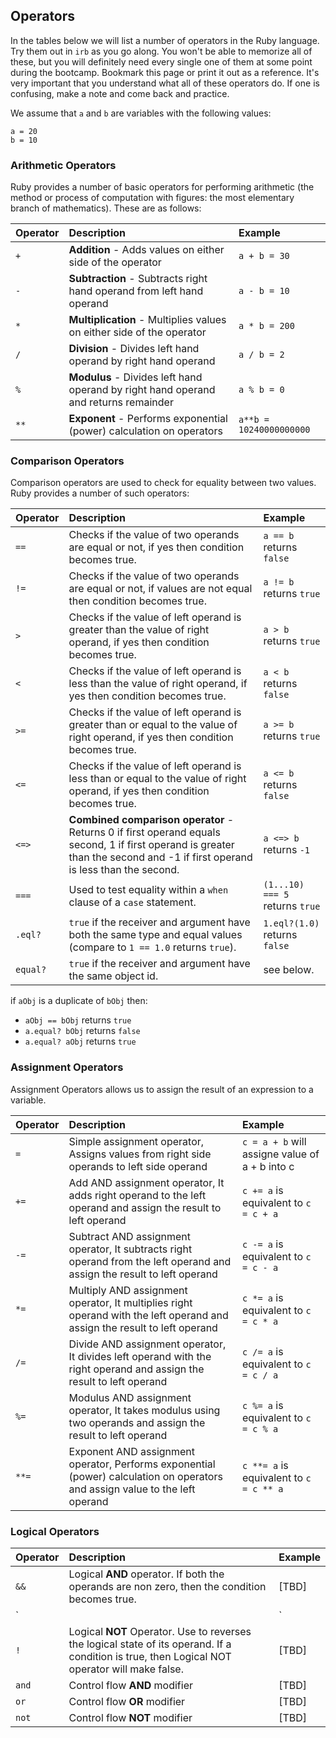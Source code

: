 ## Operators

In the tables below we will list a number of operators in the Ruby language. Try them out in `irb` as you go along. You won't be able to memorize all of these, but you will definitely need every single one of them at some point during the bootcamp. Bookmark this page or print it out as a reference. It's very important that you understand what all of these operators do. If one is confusing, make a note and come back and practice.

We assume that `a` and  `b` are variables with the following values:

```
a = 20
b = 10
```

### Arithmetic Operators

Ruby provides a number of basic operators for performing arithmetic \(the method or process of computation with figures: the most elementary branch of mathematics\). These are as follows:

| Operator | Description | Example |
| :--- | :--- | :--- |
| `+` | **Addition** - Adds values on either side of the operator | `a + b = 30` |
| `-` | **Subtraction** - Subtracts right hand operand from left hand operand | `a - b = 10` |
| `*` | **Multiplication** - Multiplies values on either side of the operator | `a * b = 200` |
| `/` | **Division** - Divides left hand operand by right hand operand | `a / b = 2` |
| `%` | **Modulus** - Divides left hand operand by right hand operand and returns remainder | `a % b = 0` |
| `**` | **Exponent** - Performs exponential \(power\) calculation on operators | `a**b = 10240000000000` |

### Comparison Operators

Comparison operators are used to check for equality between two values. Ruby provides a number of such operators:

| Operator | Description | Example |
| :--- | :--- | :--- |
| `==` | Checks if the value of two operands are equal or not, if yes then condition becomes true. | `a == b` returns `false` |
| `!=` | Checks if the value of two operands are equal or not, if values are not equal then condition becomes true. | `a != b` returns `true` |
| `>` | Checks if the value of left operand is greater than the value of right operand, if yes then condition becomes true. | `a > b` returns `true` |
| `<` | Checks if the value of left operand is less than the value of right operand, if yes then condition becomes true. | `a < b` returns `false` |
| `>=` | Checks if the value of left operand is greater than or equal to the value of right operand, if yes then condition becomes true. | `a >= b` returns `true` |
| `<=` | Checks if the value of left operand is less than or equal to the value of right operand, if yes then condition becomes true. | `a <= b` returns `false` |
| `<=>` | **Combined comparison operator** - Returns 0 if first operand equals second, 1 if first operand is greater than the second and -1 if first operand is less than the second. | `a <=> b` returns `-1` |
| `===` | Used to test equality within a `when` clause of a `case` statement. | `(1...10) === 5` returns `true` |
| `.eql?` | `true` if the receiver and argument have both the same type and equal values \(compare to `1 == 1.0` returns `true`). | `1.eql?(1.0)` returns `false` |
| `equal?` | `true` if the receiver and argument have the same object id. | see below. |

if `aObj` is a duplicate of `bObj` then:

* `aObj == bObj` returns `true`
* `a.equal? bObj` returns `false` 
* `a.equal? aObj` returns `true`

### Assignment Operators

Assignment Operators allows us to assign the result of an expression to a variable.

| Operator | Description | Example |
| :--- | :--- | :--- |
| `=` | Simple assignment operator, Assigns values from right side operands to left side operand | `c = a + b` will assigne value of a + b into c |
| `+=` | Add AND assignment operator, It adds right operand to the left operand and assign the result to left operand | `c += a` is equivalent to `c = c + a` |
| `-=` | Subtract AND assignment operator, It subtracts right operand from the left operand and assign the result to left operand | `c -= a` is equivalent to `c = c - a` |
| `*=` | Multiply AND assignment operator, It multiplies right operand with the left operand and assign the result to left operand | `c *= a` is equivalent to `c = c * a` |
| `/=` | Divide AND assignment operator, It divides left operand with the right operand and assign the result to left operand | `c /= a` is equivalent to `c = c / a` |
| `%=` | Modulus AND assignment operator, It takes modulus using two operands and assign the result to left operand | `c %= a` is equivalent to `c = c % a` |
| `**=` | Exponent AND assignment operator, Performs exponential (power) calculation on operators and assign value to the left operand | `c **= a` is equivalent to `c = c ** a` |

### Logical Operators

| Operator | Description | Example |
| :--- | :--- | :--- |
| `&&` | Logical **AND** operator. If both the operands are non zero, then the condition becomes true. | \[TBD\] |
| `||` | Logical **OR** Operator. If any of the two operands are non zero, then the condition becomes true. | \[TBD\] |
| `!` | Logical **NOT** Operator. Use to reverses the logical state of its operand. If a condition is true, then Logical NOT operator will make false. | \[TBD\] |
| `and` | Control flow **AND** modifier | \[TBD\] |
| `or` | Control flow **OR** modifier | \[TBD\] |
| `not` | Control flow **NOT** modifier | \[TBD\] |

